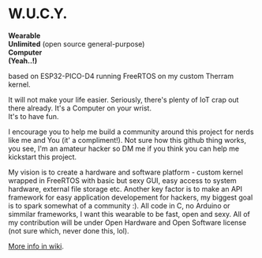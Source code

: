 # W.U.C.Y.
**Wearable**  
**Unlimited** (open source general-purpose)  
**Computer**  
**(Yeah..!)**  

based on ESP32-PICO-D4 running FreeRTOS on my custom Therram kernel. 

It will not make your life easier. Seriously, there's plenty of IoT crap out there already.
It's a Computer on your wrist.  
It's to have fun.  

I encourage you to help me build a community around this project for nerds like me and You (it' a compliment!). Not sure how this github thing works, you see, I'm an amateur hacker so DM me if you think you can help me kickstart this project.

My vision is to create a hardware and software platform - custom kernel wrapped in FreeRTOS with basic but sexy GUI, easy access to system hardware, external file storage etc. Another key factor is to make an API framework for easy application developement for hackers, my biggest goal is to spark somewhat of a community :). All code in C, no Arduino or simmilar frameworks, I want this wearable to be fast, open and sexy. All of my contribution will be under Open Hardware and Open Software license (not sure which, never done this, lol).

[More info in wiki](https://github.com/therram/thera/wiki).
  
